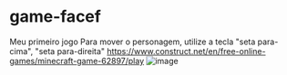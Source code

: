 # game-facef
Meu primeiro jogo
Para mover o personagem, utilize a tecla "seta para-cima", "seta para-direita"
https://www.construct.net/en/free-online-games/minecraft-game-62897/play
![image](https://github.com/Alek205/game-facef/assets/164426695/686b95cb-ccb6-4660-9eaa-a1243c9d60e0)
